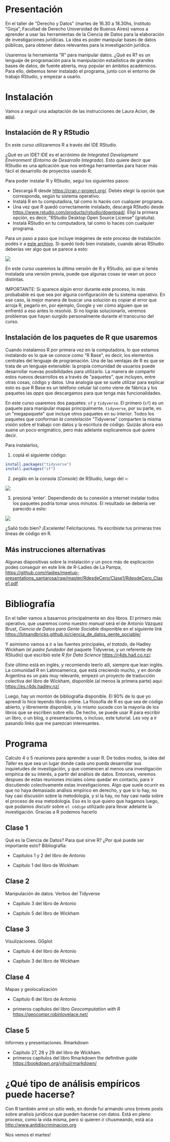 <!-- rnb-text-begin -->

# Presentación

En el taller de "Derecho y Datos" (martes de 16.30 a 18.30hs, Instituto "Gioja", Facultad de Derecho Universidad de Buenos Aires) vamos a aprender a usar las herramientas de la Ciencia de Datos para la elaboración de investigaciones jurídicas. La idea es poder manipular bases de datos públicas, para obtener datos relevantes para la investigación jurídica.

Usaremos la herramienta "R" para manipular datos. ¿Qué es R? es un lenguaje de programación para la manipulación estadística de grandes bases de datos, de fuente abierta, muy popular en ámbitos académicos. Para ello, debemos tener instalado el programa, junto con el entorno de trabajo RStudio, y empezar a usarlo.

# Instalación

Vamos a seguir una adaptación de las instrucciones de Laura Acion, de [aquí](https://github.com/lauracion/R_Curso_de_Nivelacion/blob/master/Instalacion_R_RStudio.md#instalaci%C3%B3n-de-r-y-rstudio). 

## Instalación de R y RStudio

En este curso utilizaremos R a través del IDE RStudio. 

¿Qué es un IDE? IDE es el acrónimo de *Integrated Development Environment* (*Entorno de Desarrollo Integrado*). Esto quiere decir que RStudio es una aplicación que nos entrega herramientas para hacer más fácil el desarrollo de proyectos usando R.

Para poder instalar R y RStudio, seguí los siguientes pasos:

- Descargá R desde https://cran.r-project.org/. Debés elegir la opción que corresponda, según tu sistema operativo.
- Instalá R en tu computadora, tal como lo hacés con cualquier programa. 
- Una vez que R quedó correctamente instalado, descargá RStudio desde https://www.rstudio.com/products/rstudio/download/. Eligí la primera opción, es decir, "RStudio Desktop Open Source License" (gratuita). 
- Instalá RStudio en tu computadora, tal como lo haces con cualquier programa. 

Para un paso a paso que incluye imágenes de este proceso de instalación podés ir a [este archivo](https://github.com/lauracion/R_Curso_de_Nivelacion/blob/master/Instalacion_R_RStudio.pdf). 
Si quedó todo bien instalado, cuando abras RStudio deberías ver algo que se parece a esto:

![](https://github.com/lauracion/R_Curso_de_Nivelacion/raw/master/images/rstudio.png)

En este curso usaremos la última versión de R y RStudio, así que si tenés instalada una versión previa, puede que algunas cosas se vean un poco distintas.

IMPORTANTE: Si aparece algún error durante este proceso, lo más probabable es que sea por alguna configuración de tu sistema operativo. En ese caso, la mejor manera de buscar una solución es copiar el error que arroja R, pegarlo en, por ejemplo, Google y ver cómo alguien que se enfrentó a eso antes lo resolvió. Si no lográs solucionarlo, veremos problemas que hayan surgido personalmente durante el transcurso del curso.

## Instalación de los paquetes de R que usaremos

Cuando instalamos R por primera vez en la computadora, lo que estamos instalando es lo que se conoce como "R Base", es decir, los elementos centrales del lenguaje de programación. Una de las ventajas de R es que se trata de un lenguaje extensible: la propia comunidad de usuarios puede desarrollar nuevas posibilidades para utilizarlo. La manera de compartir estos nuevos desarrollos es a través de "paquetes", que incluyen, entre otras cosas, código y datos. Una analogía que se suele utilizar para explicar esto es que R Base es un teléfono celular tal como viene de fábrica y los paquetes las _apps_ que descargamos para que tenga más funcionalidades. 

En este curso usaremos dos paquetes: `sf` y `tidyverse`. El primero (`sf`) es un paquete para manipular mapas principalmente. `tidyverse`, por su parte, es un "megapaquete" que incluye otros paquetes en su interior. Todos los paquetes que conforman _la constelación_ "Tidyverse" comparten la misma visión sobre el trabajo con datos y la escritura de código. Quizás ahora eso suene un poco enigmático, pero más adelante explicaremos qué quiere decir. 

Para instalarlos, 

1. copiá el siguiente código:

```r
install.packages("tidyverse")
install.packages("sf")
```

2. pegálo en la consola (_Console_) de RStudio, luego del `>`:

![](https://github.com/lauracion/R_Curso_de_Nivelacion/raw/master/images/install.packages.png)

3. presioná 'enter'. 
Dependiendo de tu conexión a internet instalar todos los paquetes podría tomar unos minutos. El resultado se debería ver parecido a esto:


![](https://github.com/lauracion/R_Curso_de_Nivelacion/raw/master/images/paquetes_instalados.png)


¿Salió todo bien? ¡Excelente! Felicitaciones. Ya escribiste tus primeras tres líneas de código en R.

## Más instrucciones alternativas

Algunas diapositivas sobre la instalación y un poco más de explicación podes conseguir en este link de R-Ladies de La Pampa, https://github.com/rladies/meetup-presentations_santarosa/raw/master/RdesdeCero/Clase1/RdesdeCero_Clase1.pdf  


# Bibliografía

En el taller vamos a basarnos principalmente en dos libros. El primero más operativo, que usaremos como nuestro _manual_  será el de Antonio Vázquez Brust, _Ciencia de Datos para Gente Sociable_ disponible en el siguiente link https://bitsandbricks.github.io/ciencia_de_datos_gente_sociable/ 

Y asimismo vamos a ir a las fuentes principales, _el tratado_, de Hadley Wickham (el _padre fundador_ del paquete Tidyverse, y un referente de RStudio) que escribió este _R for Data Science_ https://r4ds.had.co.nz/.

Este último está en inglés, y recomiendo leerlo allí, siempre que lean inglés. La comunidad R en Latinoamerica, que está creciendo mucho, y en donde Argentina es un país muy relevante, empezó un proyecto de traducción colectiva del libro de Wickham, disponible (al menos la primera parte) aquí: https://es.r4ds.hadley.nz/ 

Luego, hay un montón de bibliografía disponible. El 90% de lo que yo aprendí lo hice leyendo libros online. La filosofía de R es que sea de código abierto, y libremente disponible, y lo mismo sucede con la mayoría de los libros que se escriben sobre ello. De hecho, se puede usar R para escribir un libro, o un blog, o presentaciones, o incluso, este tutorial. Les voy a ir pasando links que me parezcan interesantes.

# Programa

Calculo 4 o 5 reuniones para aprender a usar R. De todos modos, la idea del _Taller_ es que sea un lugar donde cada uno pueda desarrollar sus inquietudes de investigación, y que comiencen al menos una investigación empírica de su interés, a partir del análisis de datos. Entonces, veremos despues de estas reuniones iniciales cómo quedar en contacto, para ir discutiendo colectivamente estas investigaciones. Algo que suele ocurrir es que no haya demasiado análisis empírico en derecho, y que si lo hay, no hay casi discusión sobre la metodología, y si la hay, no hay casi nada sobre el proceso de esa metodología. Eso es lo que quiero que hagamos luego, que podamos discutir sobre `el código` utilizado para llevar adelante la investigación. Gracias a R podemos hacerlo

## Clase 1
Qué es la Ciencia de Datos? Para qué sirve R? ¿Por qué puede ser importante esto?
Bibliografía: 

- Capítulos 1 y 2 del libro de Antonio

- Capítulo 1 del libro de Wickham

## Clase 2
Manipulación de datos. Verbos del Tidyverse

- Capítulo 3 del libro de Antonio

- Capítulo 5 del libro de Wickham

## Clase 3
Visulizaciones. GGplot

- Capítulo 4 del libro de Antonio

- Capítulo 3 del libro de Wickham

## Clase 4
Mapas y geolocalización

- Capítulo 6 del libro de Antonio

- primeros capítulos del libro _Geocomputation with R_ https://geocompr.robinlovelace.net/

## Clase 5 
Informes y presentaciones. Rmarkdown

- Capitulo 27, 28 y 29 del libro de Wickham.
- primeros capítulos del libro Rmarkdown the definitive guide https://bookdown.org/yihui/rmarkdown/ 

# ¿Qué tipo de análisis empíricos puede hacerse?

Con R también armé un sitio web, en donde fui armando unos breves posts sobre analisis 
jurídicos que pueden hacerse con datos. Está en pleno proceso, como la vida misma, pero si quieren ir chusmeando, está aca http://www.antidiscriminacion.org 

Nos vemos el martes!


<!-- rnb-text-end -->
